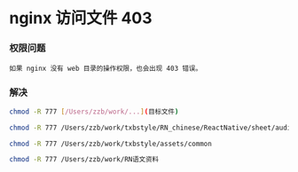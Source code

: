 # nginx 访问文件 403

### 权限问题
    如果 nginx 没有 web 目录的操作权限，也会出现 403 错误。
    
### 解决

```sh
chmod -R 777 [/Users/zzb/work/...](目标文件)

chmod -R 777 /Users/zzb/work/txbstyle/RN_chinese/ReactNative/sheet/audio

chmod -R 777 /Users/zzb/work/txbstyle/assets/common

chmod -R 777 /Users/zzb/work/RN语文资料

```